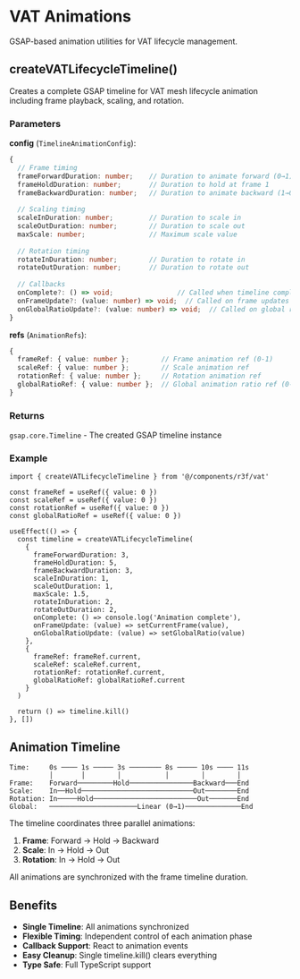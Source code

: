 # VAT Animations

GSAP-based animation utilities for VAT lifecycle management.

## createVATLifecycleTimeline()

Creates a complete GSAP timeline for VAT mesh lifecycle animation including frame playback, scaling, and rotation.

### Parameters

**config** (`TimelineAnimationConfig`):
```typescript
{
  // Frame timing
  frameForwardDuration: number;    // Duration to animate forward (0→1)
  frameHoldDuration: number;       // Duration to hold at frame 1
  frameBackwardDuration: number;   // Duration to animate backward (1→0)
  
  // Scaling timing
  scaleInDuration: number;         // Duration to scale in
  scaleOutDuration: number;        // Duration to scale out
  maxScale: number;                // Maximum scale value
  
  // Rotation timing
  rotateInDuration: number;        // Duration to rotate in
  rotateOutDuration: number;       // Duration to rotate out
  
  // Callbacks
  onComplete?: () => void;                // Called when timeline completes
  onFrameUpdate?: (value: number) => void;  // Called on frame updates
  onGlobalRatioUpdate?: (value: number) => void;  // Called on global ratio updates
}
```

**refs** (`AnimationRefs`):
```typescript
{
  frameRef: { value: number };        // Frame animation ref (0-1)
  scaleRef: { value: number };        // Scale animation ref
  rotationRef: { value: number };     // Rotation animation ref
  globalRatioRef: { value: number };  // Global animation ratio ref (0-1)
}
```

### Returns

`gsap.core.Timeline` - The created GSAP timeline instance

### Example

```tsx
import { createVATLifecycleTimeline } from '@/components/r3f/vat'

const frameRef = useRef({ value: 0 })
const scaleRef = useRef({ value: 0 })
const rotationRef = useRef({ value: 0 })
const globalRatioRef = useRef({ value: 0 })

useEffect(() => {
  const timeline = createVATLifecycleTimeline(
    {
      frameForwardDuration: 3,
      frameHoldDuration: 5,
      frameBackwardDuration: 3,
      scaleInDuration: 1,
      scaleOutDuration: 1,
      maxScale: 1.5,
      rotateInDuration: 2,
      rotateOutDuration: 2,
      onComplete: () => console.log('Animation complete'),
      onFrameUpdate: (value) => setCurrentFrame(value),
      onGlobalRatioUpdate: (value) => setGlobalRatio(value)
    },
    {
      frameRef: frameRef.current,
      scaleRef: scaleRef.current,
      rotationRef: rotationRef.current,
      globalRatioRef: globalRatioRef.current
    }
  )

  return () => timeline.kill()
}, [])
```

## Animation Timeline

```
Time:     0s ──── 1s ───── 3s ──────── 8s ───── 10s ──── 11s
          │       │        │           │        │        │
Frame:    Forward─────────Hold────────────────Backward───End
Scale:    In──Hold────────────────────────────Out────────End
Rotation: In─────Hold──────────────────────────Out───────End
Global:   ──────────────────────Linear (0→1)──────────────End
```

The timeline coordinates three parallel animations:
1. **Frame**: Forward → Hold → Backward
2. **Scale**: In → Hold → Out
3. **Rotation**: In → Hold → Out

All animations are synchronized with the frame timeline duration.

## Benefits

- **Single Timeline**: All animations synchronized
- **Flexible Timing**: Independent control of each animation phase
- **Callback Support**: React to animation events
- **Easy Cleanup**: Single timeline.kill() clears everything
- **Type Safe**: Full TypeScript support

